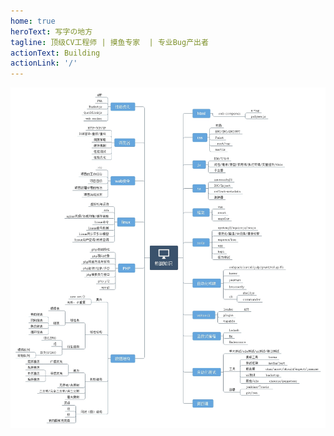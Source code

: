 ```yaml
---
home: true
heroText: 写字の地方
tagline: 顶级CV工程师 | 摸鱼专家  | 专业Bug产出者    
actionText: Building
actionLink: '/'
---
```

![img](/study.jpg)